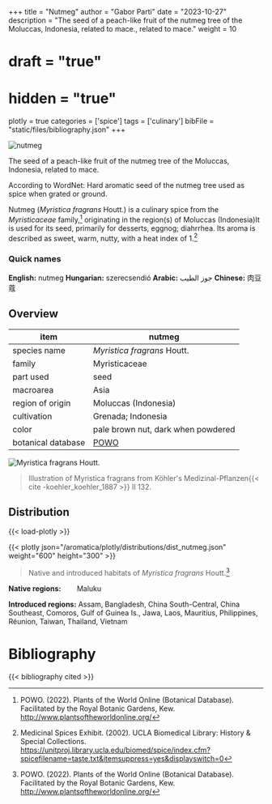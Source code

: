 +++
title = "Nutmeg"
author = "Gabor Parti"
date = "2023-10-27"
description = "The seed of a peach-like fruit of the nutmeg tree of the Moluccas, Indonesia, related to mace., related to mace."
weight = 10
# draft = "true"
# hidden = "true"
plotly = true
categories = ['spice']
tags = ['culinary']
bibFile = "static/files/bibliography.json"
+++

![nutmeg](/images/photos/nutmeg-1-.jpg?height=25vw&classes=shadow "Photo: ")

The seed of a peach-like fruit of the nutmeg tree of the Moluccas, Indonesia, related to mace.

According to WordNet: Hard aromatic seed of the nutmeg tree used as spice when grated or ground.

Nutmeg (*Myristica fragrans* Houtt.) is a culinary spice from the *Myristicaceae* family,[^powo] originating in the region(s) of Moluccas (Indonesia)It is used for its seed, primarily for desserts, eggnog; diahrrhea. Its aroma is described as sweet, warm, nutty, with a heat index of 1.[^ucla_medicinal_2002]

### Quick names

**English:** nutmeg **Hungarian:** szerecsendió **Arabic:** جوز الطيب **Chinese:** 肉豆蔻 

## Overview

|       item       |                       nutmeg                      |
|------------------|---------------------------------------------------|
|   species name   |            *Myristica fragrans* Houtt.            |
|      family      |                   Myristicaceae                   |
|     part used    |                        seed                       |
|     macroarea    |                        Asia                       |
| region of origin |                Moluccas (Indonesia)               |
|    cultivation   |                 Grenada; Indonesia                |
|       color      |         pale brown nut, dark when powdered        |
|botanical database|[POWO](https://powo.science.kew.org/taxon/586076-1)|

![*Myristica fragrans* Houtt.](/images/illustrations/nutmeg.png?height=50vw "Illustration of Myristica fragrans from Köhler's Medizinal-Pflanzen")

>Illustration of Myristica fragrans from Köhler's Medizinal-Pflanzen{{< cite -koehler_koehler_1887 >}} II 132.

## Distribution

{{< load-plotly >}}

{{< plotly json="/aromatica/plotly/distributions/dist_nutmeg.json" weight="600" height="300" >}}

>Native and introduced habitats of *Myristica fragrans* Houtt.[^powo]

**Native regions:** &nbsp; &nbsp; &nbsp; &nbsp;Maluku

**Introduced regions:** Assam, Bangladesh, China South-Central, China Southeast, Comoros, Gulf of Guinea Is., Jawa, Laos, Mauritius, Philippines, Réunion, Taiwan, Thailand, Vietnam

[^powo]: POWO. (2022). Plants of the World Online (Botanical Database). Facilitated by the Royal Botanic Gardens, Kew. http://www.plantsoftheworldonline.org/
[^ucla_medicinal_2002]: Medicinal Spices Exhibit. (2002). UCLA Biomedical Library: History & Special Collections. https://unitproj.library.ucla.edu/biomed/spice/index.cfm?spicefilename=taste.txt&itemsuppress=yes&displayswitch=0



# Bibliography

{{< bibliography cited >}}

